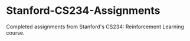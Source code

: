 # Stanford-CS234-Assignments
Completed assignments from Stanford's CS234: Reinforcement Learning course.

